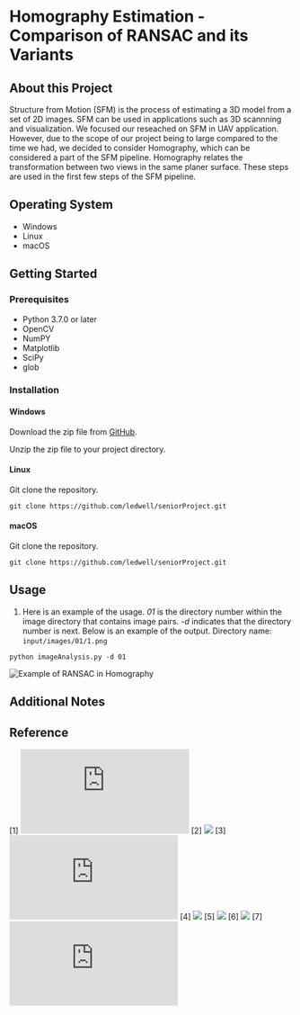 # **Homography Estimation - Comparison of RANSAC and its Variants**
## About this Project
Structure from Motion (SFM) is the process of estimating a 3D model from a set of 2D images. SFM can be used in applications such as 3D scannning and visualization. We focused our reseached on SFM in UAV application. However, due to the scope of our project being to large compared to the time we had, we decided to consider Homography, which can be considered a part of the SFM pipeline. Homography relates the transformation between two views in the same planer surface. These steps are used in the first few steps of the SFM pipeline.
## Operating System 
- Windows
- Linux
- macOS
## Getting Started
### Prerequisites
- Python 3.7.0 or later
- OpenCV
- NumPY
- Matplotlib
- SciPy
- glob
### Installation
#### Windows
Download the zip file from [GitHub](https://github.com/ledwell/seniorProject).

Unzip the zip file to your project directory.
#### Linux
Git clone the repository.

`git clone https://github.com/ledwell/seniorProject.git`
#### macOS
Git clone the repository. 

`git clone https://github.com/ledwell/seniorProject.git`
## Usage
1. Here is an example of the usage. _01_ is the directory number within the image directory that contains image pairs. _-d_ indicates that the directory number is next. Below is an example of the output.
Directory name: `input/images/01/1.png`

`python imageAnalysis.py -d 01`

![Example of RANSAC in Homography](https://github.com/ledwell/seniorProject/blob/main/output/images/02/RANSAC_inlier_matches.png)
## Additional Notes
## Reference 
[1] ![](https://opencv24-python-tutorials.readthedocs.io/en/latest/py_tutorials/py_feature2d/py_matcher/py_matcher.html)
[2] ![](https://stackoverflow.com/questions/51197091/how-does-the-lowes-ratio-test-work)
[3] ![](http://6.869.csail.mit.edu/fa12/lectures/lecture13ransac/lecture13ransac.pdf)
[4] ![](https://stackoverflow.com/questions/28717054/calculating-sharpness-of-an-image)
[5] ![](https://stackoverflow.com/questions/24671901/does-there-exist-a-way-to-directly-figure-out-the-smoothness-of-a-digital-imag)
[6] ![](https://stackoverflow.com/questions/58821130/how-to-calculate-the-contrast-of-an-image)
[7] ![](https://github.com/MarshalLeeeeee/Tamura-In-Python/blob/master/tamura-numpy.py)